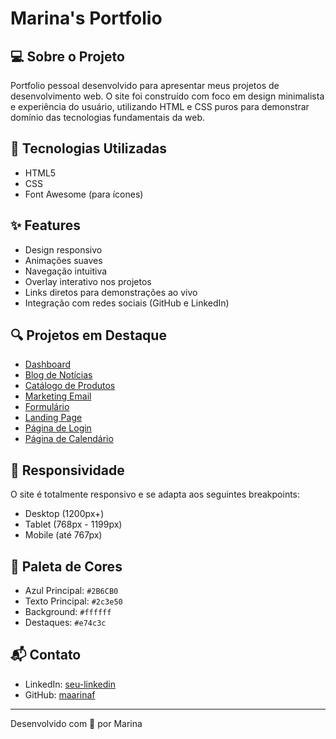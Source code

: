 # Marina's Portfolio

## 💻 Sobre o Projeto

Portfolio pessoal desenvolvido para apresentar meus projetos de desenvolvimento web. O site foi construído com foco em design minimalista e experiência do usuário, utilizando HTML e CSS puros para demonstrar domínio das tecnologias fundamentais da web.

## 🚀 Tecnologias Utilizadas

- HTML5
- CSS
- Font Awesome (para ícones)

## ✨ Features

- Design responsivo
- Animações suaves
- Navegação intuitiva
- Overlay interativo nos projetos
- Links diretos para demonstrações ao vivo
- Integração com redes sociais (GitHub e LinkedIn)

## 🔍 Projetos em Destaque

- [Dashboard](https://dashboard-omega-sepia.vercel.app/)
- [Blog de Notícias](https://blog-page-three-theta.vercel.app/)
- [Catálogo de Produtos](https://catalog-murex-nine.vercel.app/)
- [Marketing Email](https://marketing-email-sand.vercel.app/)
- [Formulário](https://form-six-fawn.vercel.app/)
- [Landing Page](https://landing-page-ten-orpin-60.vercel.app/)
- [Página de Login](https://login-page-beta-opal.vercel.app/)
- [Página de Calendário](https://calender-page.vercel.app/)

## 📱 Responsividade

O site é totalmente responsivo e se adapta aos seguintes breakpoints:
- Desktop (1200px+)
- Tablet (768px - 1199px)
- Mobile (até 767px)

## 🎨 Paleta de Cores

- Azul Principal: `#2B6CB0`
- Texto Principal: `#2c3e50`
- Background: `#ffffff`
- Destaques: `#e74c3c`

## 📬 Contato

- LinkedIn: [seu-linkedin](https://www.linkedin.com/in/seu-perfil)
- GitHub: [maarinaf](https://github.com/maarinaf)

---
Desenvolvido com 💙 por Marina 